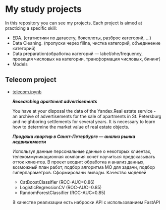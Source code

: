 # My study projects 

In this repository you can see my projects.
Each project is aimed at practicing a specific skill:
- EDA. (статистики по датасету, боксплоты, разброс категорий, ...)
- Data Cleaning. (пропуски через fillna, чистка категорий, объединение категорий)
- Data preparation(обработка категорий — label/ohe/frequency, проекция числовых на категории, трансформация числовых, бининг)
- Models

## Telecom project
- [telecom.ipynb](https://github.com/Kargin-Alexey/study_projects/blob/main/telecom.ipynb)

     ___Researching apartment advertisements___    
     
     You have at your disposal the data of the Yandex.Real estate service - an archive of advertisements for the sale of apartments in St. Petersburg and neighboring settlements for several years. It is necessary to learn how to determine the market value of real estate objects. 
     
     ___Продажа квартир в Санкт-Петербурге — анализ рынка недвижимости___
     
     Используя данные персональные данные о некоторых клиентах, телекоммуникационная компания хочет научиться предсказывать отток клиентов. В проект входит: обработка и анализ данных, возможный план работ, подбор алгоритма МО для задачи, подбор гиперпараметров. Сформированы выводы. Качество моделей 
     - CatBoostClassifier (ROC-AUC=0.86)
     - LogisticRegressionCV (ROC-AUC=0.85)
     - RandomForestClassifier (ROC-AUC=0.85)
     
     В качестве реализации есть наброски API с использованием FastAPI
     
